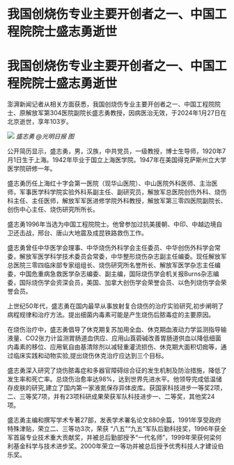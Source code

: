 # 我国创烧伤专业主要开创者之一、中国工程院院士盛志勇逝世

# 我国创烧伤专业主要开创者之一、中国工程院院士盛志勇逝世

澎湃新闻记者从相关方面获悉，我国创烧伤专业主要开创者之一、中国工程院院士、原解放军第304医院副院长盛志勇教授，因病医治无效，于2024年1月27日在北京逝世，享年103岁。

![](https://inews.gtimg.com/om_bt/OMtUGh1fJHmT3t16PLXF7qoJntzk9NOKfIhAR31pS8ehIAA/1000)
_盛志勇 @光明日报 图_

公开简历显示，盛志勇，男，汉族，中共党员，一级教授，博士生导师，1920年7月1日生于上海。1942年毕业于国立上海医学院。1947年在美国得克萨斯州立大学医学院研修一年。

盛志勇历任上海红十字会第一医院（现华山医院）、中山医院外科医师、主治医师，军事医学科学院实验外科系副主任、副研究员，解放军总医院创伤外科、烧伤科主任、主任医师，解放军军医进修学院外科教授，解放军第三零四医院副院长、创伤中心主任、烧伤研究所所长。

盛志勇1996年当选为中国工程院院士。他曾参加过抗美援朝、中印、中越边境自卫还击战，邢台、唐山大地震及成昆铁路救伤工作。

盛志勇曾任中华医学会理事、中华烧伤外科学会主任委员、中华创伤外科学会常委，解放军医学科学技术委员会常委，中华整形烧伤杂志副主任编委。现任解放军总医院三零四临床部专家组组长、烧伤研究所名誉所长、解放军医学杂志主任编委，中国危重病急救医学杂志编委、副主编，国际烧伤学会机关报Burns杂志编委，国际烧伤学会资深会员，美国、加拿大创伤学会荣誉会员、以色列烧伤学会荣誉会员。

上世纪50年代，盛志勇在国内最早从事放射复合烧伤的治疗实验研究,初步阐明了病程规律和治疗方法。提出细菌内毒素可能是产生烧伤后脓毒症的主要原因。

在烧伤治疗中，盛志勇倡导了休克期复苏加用全血、休克期血液动力学监测指导输液量、CO2张力计监测胃肠道血供应、应用山莨菪碱改善胃肠道供血以降低细菌内毒素的移位、应用氧自由基清除剂以减轻重灌流损伤、休克期大面积切痂等，通过临床实践和动物实验,提出烧伤休克治疗应达到三个目标。

盛志勇深入研究了烧伤脓毒症和多器官障碍综合征的发生机制及防治措施，降低了发生率和死亡率。总烧伤治愈率达98%，达到世界先进水平。他领导完成低温储存皮肤的研究,建立了国内第一家液氮保存异体皮库。获国家科技进步一等奖2项，二、三等奖7项，并有23项科研成果荣获军队科技进步一、二等奖，其他奖24项。

盛志勇主编和撰写学术专著27部，发表学术署名论文880余篇，1991年享受政府特殊津贴，荣立二、三等功3次，荣获
“八五”“九五”军队后勤科技奖，1996年获全军首届专业技术重大贡献奖，并被总后勤部授予“一代名师”，1999年荣获何梁何利基金科学与技术进步奖。2000年荣立一等功并被总后授予优秀科技人才建设伯乐奖。

